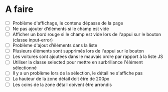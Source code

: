 # A faire
- [ ] Problème d'affichage, le contenu dépasse de la page
- [ ] Ne pas ajouter d’éléments si le champ est vide
- [ ] Afficher un bord rouge si le champ est vide lors de l'appui sur le bouton (classe input-error)
- [ ] Problème d'ajout d’éléments dans la liste
- [ ] Plusieurs éléments sont supprimés lors de l'appui sur le bouton
- [ ] Les voitures sont ajoutées dans le mauvais ordre par rapport à la liste JS
- [ ] Utiliser la classe selected pour mettre en surbrillance l'élément sélectionné
- [ ] Il y a un problème lors de la sélection, le détail ne s'affiche pas
- [ ] La hauteur de la zone détail doit être de 200px
- [ ] Les coins de la zone détail doivent être arrondis